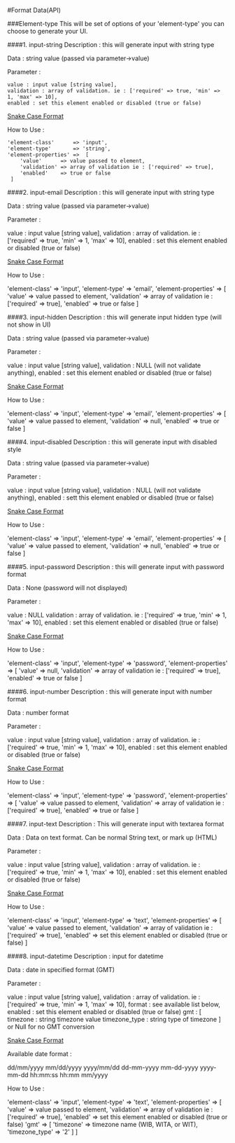 #Format Data(API)

###Element-type
This will be set of options of your 'element-type' you can choose  to generate your UI.

####1. input-string
Description : this will generate input with string type 

Data : string value (passed via parameter->value)

Parameter : 
      
    value : input value [string value],
    validation : array of validation. ie : ['required' => true, 'min' => 1, 'max' => 10],
    enabled : set this element enabled or disabled (true or false)

[Snake Case Format](https://en.wikipedia.org/wiki/Snake_case)

How to Use :

    'element-class'      => 'input',
    'element-type'       => 'string',
    'element-properties' =>  [
        'value'      => value passed to element,
        'validation' => array of validation ie : ['required' => true],
        'enabled'    => true or false
     ]  

####2. input-email
Description : this will generate input with string type 

Data : string value (passed via parameter->value)

Parameter : 

 value : input value [string value],
 validation : array of validation. ie : ['required' => true, 'min' => 1, 'max' => 10],
   enabled : set this element enabled or disabled (true or false)

[Snake Case Format](https://en.wikipedia.org/wiki/Snake_case)

How to Use :

 'element-class'      => 'input',
 'element-type'       => 'email',
 'element-properties' =>  [
  'value'      => value passed to element,
  'validation' => array of validation ie : ['required' => true],
       'enabled'    => true or false
 ]

####3. input-hidden
Description : this will generate input hidden type (will not show in UI)

Data : string value (passed via parameter->value)

Parameter : 

 value : input value [string value],
 validation : NULL (will not validate anything),
   enabled : set this element enabled or disabled (true or false)

[Snake Case Format](https://en.wikipedia.org/wiki/Snake_case)

How to Use :

 'element-class'      => 'input',
 'element-type'       => 'email',
 'element-properties' =>  [
   'value'      => value passed to element,
   'validation' => null,
       'enabled'    => true or false
  ]

 ####4. input-disabled
Description : this will generate input with disabled style

Data : string value (passed via parameter->value)

Parameter : 

 value : input value [string value],
 validation : NULL (will not validate anything),
   enabled : sett this element enabled or disabled (true or false)

[Snake Case Format](https://en.wikipedia.org/wiki/Snake_case)

How to Use :

 'element-class'      => 'input',
 'element-type'       => 'email',
 'element-properties' =>  [
  'value'      => value passed to element,
  'validation' => null,
       'enabled'    => true or false
 ]

####5. input-password
Description : this will generate input with password format

Data : None (password will not displayed)

Parameter : 

 value : NULL
 validation : array of validation. ie : ['required' => true, 'min' => 1, 'max' => 10],
   enabled : set this element enabled or disabled (true or false)

[Snake Case Format](https://en.wikipedia.org/wiki/Snake_case)

How to Use :

 'element-class'      => 'input',
 'element-type'       => 'password',
 'element-properties' =>  [
  'value'      => null,
  'validation' => array of validation ie : ['required' => true],
       'enabled'    => true or false
 ]

####6. input-number
Description : this will generate input with number format

Data : number format

Parameter : 

 value : input value [string value],
 validation : array of validation. ie : ['required' => true, 'min' => 1, 'max' => 10],
   enabled : set this element enabled or disabled (true or false)

[Snake Case Format](https://en.wikipedia.org/wiki/Snake_case)

How to Use :

 'element-class'      => 'input',
 'element-type'       => 'password',
 'element-properties' =>  [
  'value'      => value passed to element,
  'validation' => array of validation ie : ['required' => true],
       'enabled'    => true or false
 ]

####7. input-text
Description : This will generate input with textarea format

Data : Data on text format. Can be normal String text, or mark up (HTML)

Parameter : 

 value : input value [string value],
 validation : array of validation. ie : ['required' => true, 'min' => 1, 'max' => 10],
   enabled : set this element enabled or disabled (true or false)

[Snake Case Format](https://en.wikipedia.org/wiki/Snake_case)

How to Use :

 'element-class'      => 'input',
 'element-type'       => 'text',
 'element-properties' =>  [
  'value'      => value passed to element,
  'validation' => array of validation ie : ['required' => true],
       'enabled'    => set this element enabled or disabled (true or false)
 ]

####8. input-datetime
Description : input for datetime

Data : date in specified format (GMT)

Parameter : 

 value : input value [string value],
 validation : array of validation. ie : ['required' => true, 'min' => 1, 'max' => 10],
 format : see available list below,
   enabled : set this element enabled or disabled (true or false)
 gmt : 	[
    timezone : string timezone value
    timezone_type : string type of timezone
   ] 
   or
   Null for no GMT conversion

[Snake Case Format](https://en.wikipedia.org/wiki/Snake_case)

Available date format :

 dd/mm/yyyy
 mm/dd/yyyy
 yyyy/mm/dd
 dd-mm-yyyy
 mm-dd-yyyy
 yyyy-mm-dd
 hh:mm:ss
 hh:mm
 mm/yyyy



How to Use :

 'element-class'      => 'input',
 'element-type'       => 'text',
 'element-properties' =>  [
  'value'      => value passed to element,
  'validation' => array of validation ie : ['required' => true],
       'enabled'    => set this element enabled or disabled (true or false)
  'gmt'        => [
       'timezone' => timezone name (WIB, WITA, or WIT),
       'timezone_type' => '2'
     ]
 ]
